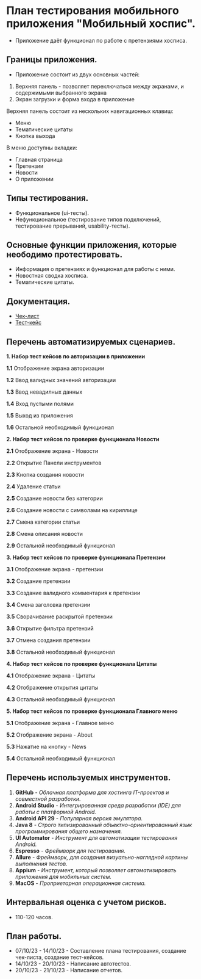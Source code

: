 # План тестирования мобильного приложения "Мобильный хоспис".
* Приложение даёт функционал по работе с претензиями хосписа.

## Границы приложения.
* Приложение состоит из двух основных частей: 

1. Верхняя панель - позволяет переключаться между экранами, и содержимыми выбранного экрана
2. Экран загрузки и форма входа в приложение

Верхняя панель состоит из нескольких навигационных клавиш:

- Меню
- Тематические цитаты
- Кнопка выхода

В меню доступны вкладки:

- Главная страница
- Претензии
- Новости
- О приложении

## Типы тестирования.
* Функциональное (ui-тесты).
* Нефункциональное (тестирование типов подключений, тестирование прерываний, usability-тесты).

## Основные функции приложения, которые неободимо протестировать.
* Информация о претензиях и функционал для работы с ними.
* Новостная сводка хосписа.
* Тематические цитаты.

## Документация.
* [Чек-лист](https://docs.google.com/spreadsheets/d/1RYLnD69B_UAB6fF2DettmjyhyCJu5jCT/edit?usp=sharing&ouid=108245064741572892629&rtpof=true&sd=true)
* [Тест-кейс](https://docs.google.com/spreadsheets/d/19JFt_4DQ4-Igu05GGtfopharYMGjpBSo/edit?usp=sharing&ouid=108245064741572892629&rtpof=true&sd=true)

## Перечень автоматизируемых сценариев.
**1. Набор тест кейсов по авторизации в приложении**

**1.1** Отображение экрана авторизации

**1.2** Ввод валидных значений авторизации

**1.3** Ввод невадилных данных

**1.4** Вход пустыми полями

**1.5** Выход из приложения

**1.6** Остальной необходимый функционал

**2. Набор тест кейсов по проверке функционала Новости**

**2.1** Отображение экрана - Новости

**2.2** Открытие Панели инструментов

**2.3** Кнопка создания новости

**2.4** Удаление статьи

**2.5** Создание новости без категории

**2.6** Создание новости с символами на кириллице

**2.7** Смена категории статьи

**2.8** Смена описания новости

**2.9** Остальной необходимый функционал

**3. Набор тест кейсов по проверке функционала Претензии**

**3.1** Отображение экрана - претензии

**3.2** Создание претензии

**3.3** Создание валидного комментария к претензии

**3.4** Смена заголовка претензии

**3.5** Сворачивание раскрытой претензии

**3.6** Открытие фильтра претензий

**3.7** Отмена создания претензии

**3.8** Остальной необходимый функционал

**4. Набор тест кейсов по проверке функционала Цитаты**

**4.1** Отображение экрана - Цитаты

**4.2** Отображение открытия цитаты

**4.3** Остальной необходимый функционал

**5. Набор тест кейсов по проверке функционала Главного меню**

**5.1** Отображение экрана - Главное меню

**5.2** Отображение экрана - About

**5.3** Нажатие на кнопку - News

**5.4** Остальной необходимый функционал

## Перечень используемых инструментов.
1. **GitHub** - *Облачная платформа для хостинга IT-проектов и совместной разработки.*
2. **Android Studio** -  *Интегрированная среда разработки (IDE) для работы с платформой Android.*
3. **Android API 29** - *Популярная версия эмулятора.*
4. **Java 8** - *Строго типизированный объектно-ориентированный язык программирования общего назначения.*
5. **UI Automator** - *Инструмент для автоматизации тестирования Android.*
6. **Espresso** - *Фреймворк для тестирования.*
7. **Allure** - *Фреймворк, для создания визуально-наглядной картины выполнения тестов.*
8. **Appium** - *Инструмент, который позволяет автоматизировать приложения для мобильных систем.*
9. **MacOS** - *Проприетарная операционная система.*

## Интервальная оценка с учетом рисков. 
* 110-120 часов.

## План работы.
* 07/10/23 - 14/10/23 - Составление плана тестирования, создание чек-листа, создание тест-кейсов.
* 14/10/23 - 20/10/23 - Написание автотестов.
* 20/10/23 - 21/10/23 - Написание отчетов.